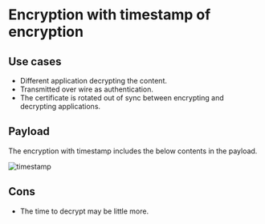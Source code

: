 # Encryption with timestamp of encryption

## Use cases
- Different application decrypting the content.
- Transmitted over wire as authentication.
- The certificate is rotated out of sync between encrypting and decrypting applications.

## Payload
The encryption with timestamp includes the below contents in the payload.

![timestamp](https://www.plantuml.com/plantuml/proxy?fmt=svg&cache=no&src=https://raw.githubusercontent.com/dotnet-demos/Org.Security.Cryptography.X509Extensions/master/diagrams/timestamp.puml)

## Cons
- The time to decrypt may be little more.